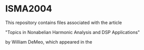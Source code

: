 ISMA2004
========
This repository contains files associated with the article

"Topics in Nonabelian Harmonic Analysis and DSP Applications"

by William DeMeo, which appeared in the 
